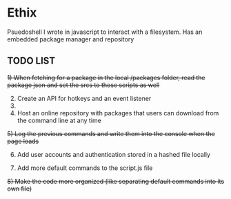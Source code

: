# Ethix
Psuedoshell I wrote in javascript to interact with a filesystem. Has an embedded package manager and repository

## TODO LIST
~~1) When fetching for a package in the local /packages folder, read the package json and set the srcs to those scripts as well~~

2) Create an API for hotkeys and an event listener
3) 
4) Host an online repository with packages that users can download from the command line at any time

~~5) Log the previous commands and write them into the console when the page loads~~

6) Add user accounts and authentication stored in a hashed file locally

7) Add more default commands to the script.js file

~~8) Make the code more organized (like separating default commands into its own file)~~
